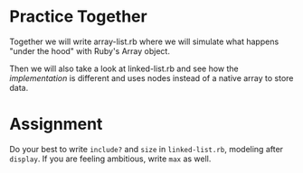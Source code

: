 # Practice Together
Together we will write array-list.rb where we will simulate what happens "under the hood" with Ruby's Array object.

Then we will also take a look at linked-list.rb and see how the _implementation_ is different and uses nodes instead of a native array to store data.

# Assignment
Do your best to write `include?` and `size` in `linked-list.rb`, modeling after `display`. If you are feeling ambitious, write `max` as well.

